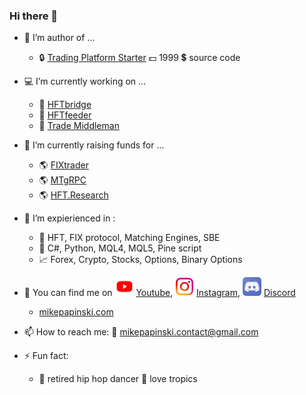 ### Hi there 👋

- :space_invader: I’m author of ...
  * :lock: [Trading Platform Starter](www.google.com) :dollar: 1999 :heavy_dollar_sign: source code

- :computer: I’m currently working on ...
  * :closed_lock_with_key: [HFTbridge](https://github.com/MikePapinski/HFTbridge)
  * :closed_lock_with_key: [HFTfeeder](https://github.com/MikePapinski/HFTbridge.Feeder)
  * :closed_lock_with_key: [Trade Middleman](https://github.com/MikePapinski/HFTbridge)

- 🌱 I’m currently raising funds for ...
  * :earth_americas: [FIXtrader](https://github.com/MikePapinski/FIXtrader)
  * :earth_americas: [MTgRPC](https://github.com/MikePapinski/mtgrpc)
  * :earth_americas: [HFT.Research](https://github.com/MikePapinski/HFT.Research)

- :muscle: I’m expierienced in : 
  * :pill: HFT, FIX protocol, Matching Engines, SBE 
  * :punch: C#, Python, MQL4, MQL5, Pine script
  * :chart_with_upwards_trend: Forex, Crypto, Stocks, Options, Binary Options
- 💬 You can find me on  <img src="youtube.png" height="30" width="30" > [Youtube](https://github.com/MikePapinski/HFTbridge), <img src="instagram.png" height="30" width="30" > [Instagram](https://github.com/MikePapinski/HFTbridge), <img src="discord.png" height="30" width="30" > [Discord](https://github.com/MikePapinski/HFTbridge)
  * [mikepapinski.com](https://mikepapinski.com)
- 📫 How to reach me: :email: mikepapinski.contact@gmail.com

- ⚡ Fun fact:
  * :musical_note: retired hip hop dancer :palm_tree: love tropics


<!--
**MikePapinski/MikePapinski** is a ✨ _special_ ✨ repository because its `README.md` (this file) appears on your GitHub profile.

-->
